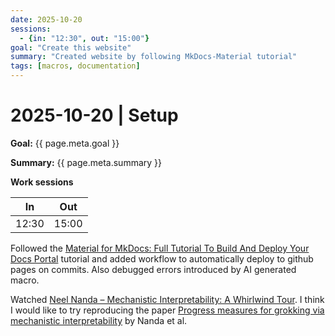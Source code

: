 ```yaml
---
date: 2025-10-20
sessions:
  - {in: "12:30", out: "15:00"}
goal: "Create this website"
summary: "Created website by following MkDocs-Material tutorial"
tags: [macros, documentation]
---
```


# 2025-10-20 | Setup

**Goal:** {{ page.meta.goal }}

**Summary:** {{ page.meta.summary }}

**Work sessions**

| In   | Out  |
|------|------|
| 12:30 | 15:00 |

Followed the [Material for MkDocs: Full Tutorial To Build And Deploy Your Docs Portal](https://www.youtube.com/watch?v=xlABhbnNrfI) tutorial and added workflow to automatically deploy to github pages on commits. Also debugged errors introduced by AI generated macro.

Watched [Neel Nanda – Mechanistic Interpretability: A Whirlwind Tour](https://www.youtube.com/watch?v=veT2VI4vHyU). I think I would like to try reproducing the paper [Progress measures for grokking via mechanistic interpretability](https://arxiv.org/abs/2301.05217) by Nanda et al.
